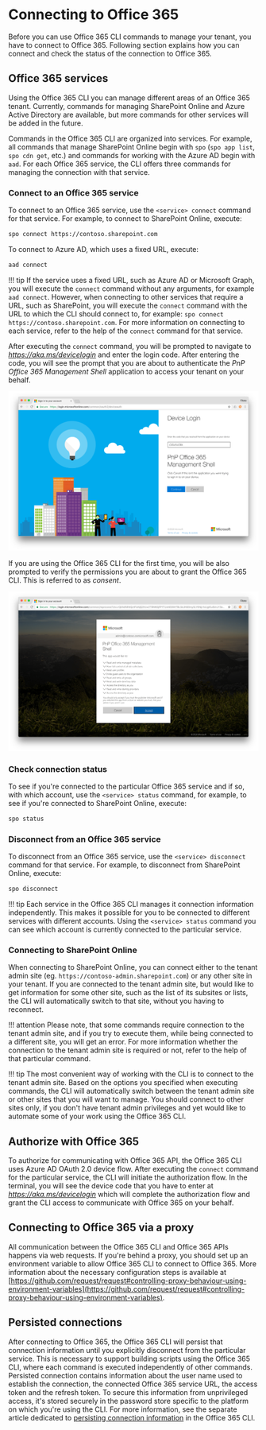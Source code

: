 # Connecting to Office 365

Before you can use Office 365 CLI commands to manage your tenant, you have to connect to Office 365. Following section explains how you can connect and check the status of the connection to Office 365.

## Office 365 services

Using the Office 365 CLI you can manage different areas of an Office 365 tenant. Currently, commands for managing SharePoint Online and Azure Active Directory are available, but more commands for other services will be added in the future.

Commands in the Office 365 CLI are organized into services. For example, all commands that manage SharePoint Online begin with `spo` (`spo app list`, `spo cdn get`, etc.) and commands for working with the Azure AD begin with `aad`. For each Office 365 service, the CLI offers three commands for managing the connection with that service.

### Connect to an Office 365 service

To connect to an Office 365 service, use the `<service> connect` command for that service. For example, to connect to SharePoint Online, execute:

```sh
spo connect https://contoso.sharepoint.com
```

To connect to Azure AD, which uses a fixed URL, execute:

```sh
aad connect
```

!!! tip
    If the service uses a fixed URL, such as Azure AD or Microsoft Graph, you will execute the `connect` command without any arguments, for example `aad connect`. However, when connecting to other services that require a URL, such as SharePoint, you will execute the `connect` command with the URL to which the CLI should connect to, for example: `spo connect https://contoso.sharepoint.com`. For more information on connecting to each service, refer to the help of the `connect` command for that service.

After executing the `connect` command, you will be prompted to navigate to _https://aka.ms/devicelogin_ and enter the login code. After entering the code, you will see the prompt that you are about to authenticate the _PnP Office 365 Management Shell_ application to access your tenant on your behalf.

[![Signing in to Azure Active Directory](../images/login.png)](../images/login.png)

If you are using the Office 365 CLI for the first time, you will be also prompted to verify the permissions you are about to grant the Office 365 CLI. This is referred to as _consent_.

[![Granting the Office 365 CLI the necessary permissions](../images/consent.png)](../images/consent.png)

### Check connection status

To see if you're connected to the particular Office 365 service and if so, with which account, use the `<service> status` command, for example, to see if you're connected to SharePoint Online, execute:

```sh
spo status
```

### Disconnect from an Office 365 service

To disconnect from an Office 365 service, use the `<service> disconnect` command for that service. For example, to disconnect from SharePoint Online, execute:

```sh
spo disconnect
```

!!! tip
    Each service in the Office 365 CLI manages it connection information independently. This makes it possible for you to be connected to different services with different accounts. Using the `<service> status` command you can see which account is currently connected to the particular service.

<script src="https://asciinema.org/a/158294.js" id="asciicast-158294" async></script>

### Connecting to SharePoint Online

When connecting to SharePoint Online, you can connect either to the tenant admin site (eg. `https://contoso-admin.sharepoint.com`) or any other site in your tenant. If you are connected to the tenant admin site, but would like to get information for some other site, such as the list of its subsites or lists, the CLI will automatically switch to that site, without you having to reconnect.

!!! attention
    Please note, that some commands require connection to the tenant admin site, and if you try to execute them, while being connected to a different site, you will get an error. For more information whether the connection to the tenant admin site is required or not, refer to the help of that particular command.

!!! tip
    The most convenient way of working with the CLI is to connect to the tenant admin site. Based on the options you specified when executing commands, the CLI will automatically switch between the tenant admin site or other sites that you will want to manage. You should connect to other sites only, if you don't have tenant admin privileges and yet would like to automate some of your work using the Office 365 CLI.

## Authorize with Office 365

To authorize for communicating with Office 365 API, the Office 365 CLI uses Azure AD OAuth 2.0 device flow. After executing the `connect` command for the particular service, the CLI will initiate the authorization flow. In the terminal, you will see the device code that you have to enter at _https://aka.ms/devicelogin_ which will complete the authorization flow and grant the CLI access to communicate with Office 365 on your behalf.

## Connecting to Office 365 via a proxy

All communication between the Office 365 CLI and Office 365 APIs happens via web requests. If you're behind a proxy, you should set up an environment variable to allow Office 365 CLI to connect to Office 365. More information about the necessary configuration steps is available at [https://github.com/request/request#controlling-proxy-behaviour-using-environment-variables](https://github.com/request/request#controlling-proxy-behaviour-using-environment-variables).

## Persisted connections

After connecting to Office 365, the Office 365 CLI will persist that connection information until you explicitly disconnect from the particular service. This is necessary to support building scripts using the Office 365 CLI, where each command is executed independently of other commands. Persisted connection contains information about the user name used to establish the connection, the connected Office 365 service URL, the access token and the refresh token. To secure this information from unprivileged access, it's stored securely in the password store specific to the platform on which you're using the CLI. For more information, see the separate article dedicated to [persisting connection information](../concepts/persisting-connection.md) in the Office 365 CLI.